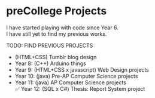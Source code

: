 # preCollege Projects
I have started playing with code since Year 6.</br>
I have still yet to find my previous works.

TODO: FIND PREVIOUS PROJECTS</br>
- (HTML+CSS) Tumblr blog design <GONE>
- Year 8:  (C++) Arduino things
- Year 9:  (HTML+CSS x javascript) Web Design projects
- Year 10: (java) Pre-AP Computer Science projects
- Year 11: (java) AP Computer Science projects</br>
:white_check_mark: Year 12: (SQL x C#) Thesis: Report System project
